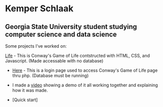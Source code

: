 # Kemper Schlaak
## Georgia State University student studying computer science and data science

Some projects I've worked on:



[Life](life/life.html) - This is Conway's Game of Life contstructed with HTML, CSS, and Javascript. (Made accessable with no database)

- [Here](life/login.php)  - This is a login page used to access Conway's Game of Life page thru php. (Database must be running)

 - I made a [video](https://www.youtube.com/watch?v=6erkLc7cwDs&t=16s) showing a demo of it all working together and explaining how it was made.

- [Quick start]
